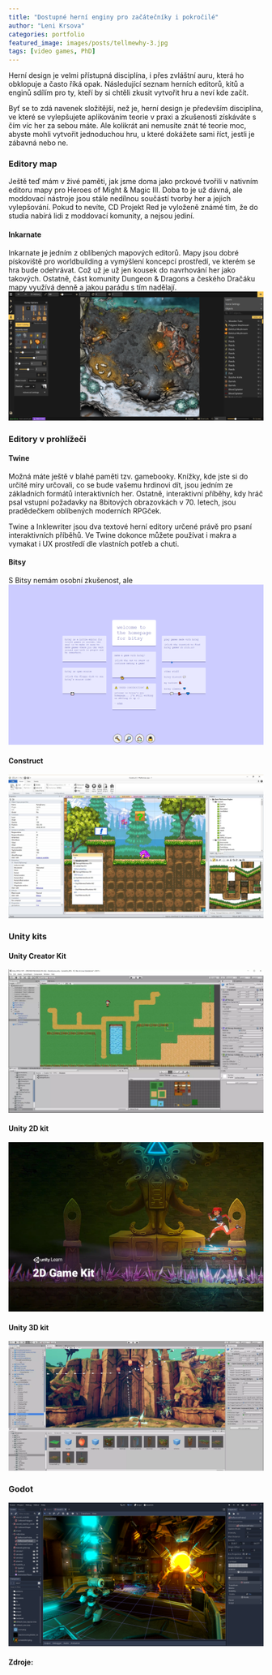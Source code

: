 ```yaml
---
title: "Dostupné herní enginy pro začátečníky i pokročilé"
author: "Leni Krsova"
categories: portfolio
featured_image: images/posts/tellmewhy-3.jpg
tags: [video games, PhD]
---
```


Herní design je velmi přístupná disciplína, i přes zvláštní auru, která ho obklopuje a často říká opak. Následující seznam herních editorů, kitů a enginů sdílím pro ty, kteří by si chtěli zkusit vytvořit hru a neví kde začít.

Byť se to zdá navenek složitější, než je, herní design je především disciplína, ve které se vylepšujete aplikováním teorie v praxi a zkušenosti získáváte s čím víc her za sebou máte. Ale kolikrát ani nemusíte znát té teorie moc, abyste mohli vytvořit jednoduchou hru, u které dokážete sami říct, jestli je zábavná nebo ne. 

### Editory map
Ještě teď mám v živé paměti, jak jsme doma jako prckové tvořili v nativním editoru mapy pro Heroes of Might & Magic III. Doba to je už dávná, ale moddovací nástroje jsou stále nedílnou součástí tvorby her a jejich vylepšování. Pokud to nevíte, CD Projekt Red je vyloženě známé tím, že do studia nabírá lidi z moddovací komunity, a nejsou jediní.

#### Inkarnate
Inkarnate je jedním z oblíbených mapových editorů. Mapy jsou dobré pískoviště pro worldbuilding a vymýšlení koncepcí prostředí, ve kterém se hra bude odehrávat. Což už je už jen kousek do navrhování her jako takových. Ostatně, část komunity Dungeon & Dragons a českého Dračáku mapy využívá denně a jakou parádu s tím nadělají.
![](/images/posts/engines/inkarnate.PNG)

### Editory v prohlížeči

#### Twine
Možná máte ještě v blahé paměti tzv. gamebooky. Knížky, kde jste si do určité míry určovali, co se bude vašemu hrdinovi dít, jsou jedním ze základních formátů interaktivních her. Ostatně, interaktivní příběhy, kdy hráč psal vstupní požadavky na 8bitových obrazovkách v 70. letech, jsou pradědečkem oblíbených moderních RPGček.

Twine a Inklewriter jsou dva textové herní editory určené právě pro psaní interaktivních příběhů. Ve Twine dokonce můžete používat i makra a vymakat i UX prostředí dle vlastních potřeb a chuti.

#### Bitsy
S Bitsy nemám osobní zkušenost, ale 
![](/images/posts/engines/bitsy.PNG)

#### Construct
![](/images/posts/engines/construct.jpg)

### Unity kits

#### Unity Creator Kit
![](/images/posts/engines/unity-creator-kit.PNG)

#### Unity 2D kit
![](/images/posts/engines/unity-2dkit.PNG)

#### Unity 3D kit
![](/images/posts/engines/unity-3dkit.PNG)

### Godot
![](/images/posts/engines/godot.PNG)


#### Zdroje:
[^1]: https://gg.deals/dlc/basic-platformer-game-engine-for-construct-2-and-3/
